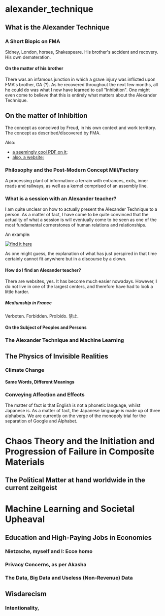 # alexander_technique

## What is the Alexander Technique

### A Short Biopic on FMA

Sidney, London, horses, Shakespeare. His brother's accident and recovery. His own demateration.

#### On the matter of his brother

There was an infamous junction in which a grave injury was inflicted upon FMA's brother, GA (?). As he recovered throughout the next few months, all he could do was what I now have learned to call "Inhibition". One might even come to believe that this is entirely what matters about the Alexander Technique.

## On the matter of Inhibition

The concept as conceived by Freud, in his own context and work territory. The concept as described/discovered by FMA.

Also:

- [a seemingly cool PDF on it;](https://www.alexandertechniquescience.com/wp-content/uploads/2021/04/AJ28_Patrick-Johnson_The-Science-of-Inhibition-and-End-gaining_final-check.pdf)
- [also, a website;](https://functionalawareness.org/fm-alexanders-principle-of-inhibition/)

### Philosophy and the Post-Modern Concept Mill/Factory

A processing plant of information: a terrain with entrances, exits, inner roads and railways, as well as a kernel comprised of an assembly line.

### What is a session with an Alexander teacher?

I am quite unclear on how to actually present the Alexander Technique to a person. As a matter of fact, I have come to be quite convinced that the actuality of what a session is will eventually come to be seen as one of the most fundamental cornerstones of human relations and relationships.

An example:

[![find it here](https://img.youtube.com/vi/nsr2zHH0Dfg/0.jpg)](https://www.youtube.com/watch?v=nsr2zHH0Dfg)

As one might guess, the explanation of what has just perspired in that time certainly cannot fit anywhere but in a discourse by a clown.

#### How do I find an Alexander teacher?

There are websites, yes. It has become much easier nowadays. However, I do not live in one of the largest centers, and therefore have had to look a little harder.

##### Mediumship in France

Verboten. Forbidden. Proibido. 禁止.

#### On the Subject of Peoples and Persons

### The Alexander Technique and Machine Learning

## The Physics of Invisible Realities

### Climate Change

#### Same Words, Different Meanings

### Conveying Affection and Effects

The matter of fact is that English is not a phonetic language, whilst Japanese is. As a matter of fact, the Japanese language is made up of three alphabets.
We are currently on the verge of the monopoly trial for the separation of Google and Alphabet.

# Chaos Theory and the Initiation and Progression of Failure in Composite Materials

## The Political Matter at hand worldwide in the current zeitgeist

# Machine Learning and Societal Upheaval

## Education and High-Paying Jobs in Economies

### Nietzsche, myself and I: Ecce homo



### Privacy Concerns, as per Akasha

### The Data, Big Data and Useless (Non-Revenue) Data

## Wisdarecism

### Intentionality, 

